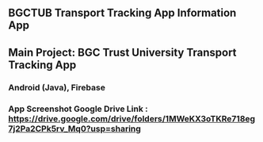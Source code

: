 ## BGCTUB Transport Tracking App Information App 

## Main Project: BGC Trust University Transport Tracking App 
### Android (Java), Firebase
### App Screenshot Google Drive Link : https://drive.google.com/drive/folders/1MWeKX3oTKRe718eg7j2Pa2CPk5rv_Mq0?usp=sharing
